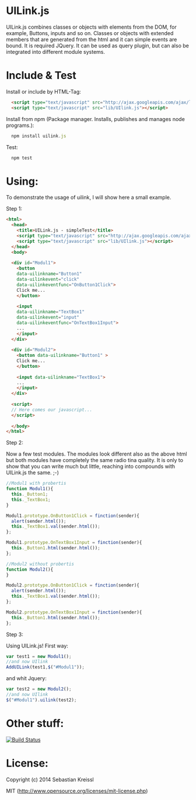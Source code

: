 UILink.js
=========
UILink.js combines classes or objects with elements from the DOM, for example, Buttons, inputs and so on.
Classes or objects with extended members that are generated from the html and it can simple events are bound. It is required JQuery. It can be used as query plugin, but can also be integrated into different module systems.

Include & Test
=========
Install or include by HTML-Tag:
``` HTML
  <script type="text/javascript" src="http://ajax.googleapis.com/ajax/libs/jquery/x.x/jquery.min.js"></script>
  <script type="text/javascript" src="lib/UIlink.js"></script>
```` 

Install from npm (Package manager. Installs, publishes and manages node programs.): 
``` javascript
  npm install uilink.js
```

Test:
``` javascript
  npm test
```

Using:
=========
To demonstrate the usage of uilink, I will show here a small example.

Step 1:
``` HTML
<html>
  <head>
    <title>UILink.js - simpleTest</title>
    <script type="text/javascript" src="http://ajax.googleapis.com/ajax/libs/jquery/x.x/jquery.min.js"></script>
    <script type="text/javascript" src="lib/UIlink.js"></script>
  </head>
  <body>
  
  <div id="Modul1">
    <button 
    data-uilinkname="Button1" 
    data-uilinkevent="click" 
    data-uilinkeventfunc="OnButton1Click">
    Click me...
    </button>
    
    <input 
    data-uilinkname="TextBox1" 
    data-uilinkevent="input" 
    data-uilinkeventfunc="OnTextBox1Input">
    ...
    </input>
  </div>
  
  <div id="Modul2">
    <button data-uilinkname="Button1" >
    Click me...
    </button>
    
    <input data-uilinkname="TextBox1">
    ...
    </input>
  </div>
  
  <script>
  // Here comes our javascript...
  </script>
  
  </body>
</html>
```

Step 2:

Now a few test modules.
The modules look different also as the above html but both modules have completely the same radio tina quality. It is only to show that you can write much but little, reaching into compounds with UILink.js the same. ;-)

``` Javascript
//Modul1 with probertis
function Modul1(){
  this._Button1;
  this._TextBox1;
}

Modul1.prototype.OnButton1Click = finction(sender){
  alert(sender.html());
  this._TextBox1.val(sender.html());
};

Modul1.prototype.OnTextBox1Input = finction(sender){
  this._Button1.html(sender.html());
};

//Modul2 without probertis
function Modul2(){
}

Modul2.prototype.OnButton1Click = finction(sender){
  alert(sender.html());
  this._TextBox1.val(sender.html());
};

Modul2.prototype.OnTextBox1Input = finction(sender){
  this._Button1.html(sender.html());
};
```

Step 3:

Using UILink.js! 
First way:
``` javascript
var test1 = new Modul1();
//and now UIlink
AddUILink(test1,$("#Modul1"));
```

and whit Jquery:
``` javascript
var test2 = new Modul2();
//and now UIlink
$("#Modul1").uilink(test2);
```


Other stuff:
=========

[![Build Status](https://travis-ci.org/circy/UILink.js.png?branch=master)](https://travis-ci.org/circy/UILink.js)

License:
=========
Copyright (c) 2014 Sebastian Kreissl

MIT (http://www.opensource.org/licenses/mit-license.php)
